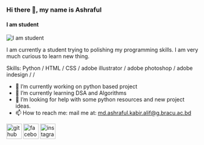 ### Hi there 👋, my name is Ashraful 
#### I am student
![I am student](https://scontent.fdac24-2.fna.fbcdn.net/v/t1.6435-9/64348853_1162291413956936_4864654120373452800_n.jpg?_nc_cat=108&ccb=1-7&_nc_sid=e3f864&_nc_eui2=AeF56xNBonFjGsbDnULClqrOAQRos4TMu3EBBGizhMy7cSnBg5IiDzCvNPwVJOwhVf1A3-Jn2JdPm4mu4Wv7aDk4&_nc_ohc=b6SYZ86_4A0AX-ntWLm&_nc_ht=scontent.fdac24-2.fna&oh=00_AT8zQlgMDULXpfP9H6-9LaFip0QIMIsqYojkGbC7_GHkCg&oe=62F5A784)

I am currently a student trying to polishing my programming skills. I am very much curious to learn new thing.

Skills: Python / HTML / CSS / adobe illustrator / adobe photoshop / adobe indesign /  /

- 🔭 I’m currently working on  python based project 
- 🌱 I’m currently learning DSA and Algorithms 
- 🤔 I’m looking for help with some python resources and new project ideas. 
- 📫 How to reach me: mail me at: md.ashraful.kabir.alif@g.bracu.ac.bd 


[<img src='https://cdn.jsdelivr.net/npm/simple-icons@3.0.1/icons/github.svg' alt='github' height='40'>](https://github.com/https://github.com/AshrafulKabir7)  [<img src='https://cdn.jsdelivr.net/npm/simple-icons@3.0.1/icons/facebook.svg' alt='facebook' height='40'>](https://www.facebook.com/https://www.facebook.com/media/set/?set=a.494814354037982&type=3)  [<img src='https://cdn.jsdelivr.net/npm/simple-icons@3.0.1/icons/instagram.svg' alt='instagram' height='40'>](https://www.instagram.com/https://www.instagram.com/ashraful.kabir2021//)  

